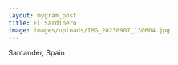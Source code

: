 ```yaml
---
layout: mygram_post
title: El Sardinero
image: images/uploads/IMG_20230907_130604.jpg
---
```


Santander, Spain

